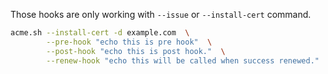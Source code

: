 Those hooks are only working with `--issue` or `--install-cert` command.

```sh
acme.sh --install-cert -d example.com  \
        --pre-hook "echo this is pre hook"  \
        --post-hook "echo this is post hook."  \
        --renew-hook "echo this will be called when success renewed."  .......
```
